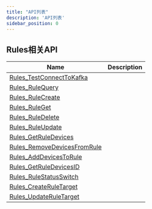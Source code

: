 ```yaml
---
title: "API列表"
description: 'API列表'
sidebar_position: 0
---
```





## Rules相关API

| Name |  Description | 
| ---- |  ----------- | 
| [Rules_TestConnectToKafka](./method_Rules_TestConnectToKafka)|   |
| [Rules_RuleQuery](./method_Rules_RuleQuery)|   |
| [Rules_RuleCreate](./method_Rules_RuleCreate)|   |
| [Rules_RuleGet](./method_Rules_RuleGet)|   |
| [Rules_RuleDelete](./method_Rules_RuleDelete)|   |
| [Rules_RuleUpdate](./method_Rules_RuleUpdate)|   |
| [Rules_GetRuleDevices](./method_Rules_GetRuleDevices)|   |
| [Rules_RemoveDevicesFromRule](./method_Rules_RemoveDevicesFromRule)|   |
| [Rules_AddDevicesToRule](./method_Rules_AddDevicesToRule)|   |
| [Rules_GetRuleDevicesID](./method_Rules_GetRuleDevicesID)|   |
| [Rules_RuleStatusSwitch](./method_Rules_RuleStatusSwitch)|   |
| [Rules_CreateRuleTarget](./method_Rules_CreateRuleTarget)|   |
| [Rules_UpdateRuleTarget](./method_Rules_UpdateRuleTarget)|   |
